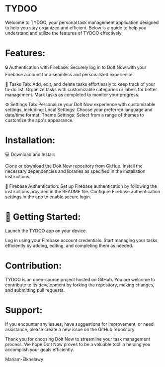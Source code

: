 # TYDOO


Welcome to TYDOO, your personal task management application designed to help you stay organized and efficient. 
Below is a guide to help you understand and utilize the features of TYDOO effectively.

# Features:

🔒 Authentication with Firebase:
Securely log in to DoIt Now with your Firebase account for a seamless and personalized experience.

📝 Tasks Tab:
Add, edit, and delete tasks effortlessly to keep track of your to-do list.
Organize tasks with customizable categories or labels for better management.
Mark tasks as completed to monitor your progress.

⚙️ Settings Tab:
Personalize your DoIt Now experience with customizable settings, including:
Local Settings: Choose your preferred language and date/time format.
Theme Settings: Select from a range of themes to customize the app's appearance.

# Installation:

💻 Download and Install:

Clone or download the DoIt Now repository from GitHub.
Install the necessary dependencies and libraries as specified in the installation instructions.


🔑 Firebase Authentication:
Set up Firebase authentication by following the instructions provided in the README file.
Configure Firebase authentication settings in the app to enable secure login.

# 🚀 Getting Started:
Launch the TYDOO app on your device.

Log in using your Firebase account credentials.
Start managing your tasks efficiently by adding, editing, and completing them as needed.

# Contribution:
TYDOO is an open-source project hosted on GitHub. 
You are welcome to contribute to its development by forking the repository, making changes, and submitting pull requests.

# Support:

If you encounter any issues, have suggestions for improvement, or need assistance, please create a new issue on the GitHub repository.

Thank you for choosing DoIt Now to streamline your task management process. We hope DoIt Now proves to be a valuable tool in helping you accomplish your goals efficiently.

Mariam-Elkhelawy
